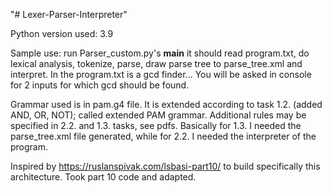 "# Lexer-Parser-Interpreter" 

Python version used: 3.9

Sample use: run Parser_custom.py's __main__
it should read program.txt, do lexical analysis, tokenize, parse, draw parse tree to parse_tree.xml and interpret.
In the program.txt is a gcd finder... You will be asked in console for 2 inputs for which gcd should be found.

Grammar used is in pam.g4 file. It is extended according to task 1.2. (added AND, OR, NOT); called extended PAM grammar. Additional rules may be specified in 2.2. and 1.3. tasks, see pdfs.
Basically for 1.3. I needed the parse_tree.xml file generated, while for 2.2. I needed the interpreter of the program.

Inspired by https://ruslanspivak.com/lsbasi-part10/ to build specifically this architecture. 
Took part 10 code and adapted.